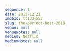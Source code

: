 ```yaml
---
sequence: 1
date: 2013-12-21
imdbId: tt1334553
slug: the-perfect-host-2010
venue: null
venueNotes: null
medium: Netflix
mediumNotes: null
---
```


